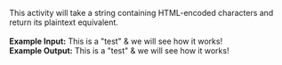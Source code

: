 This activity will take a string containing HTML-encoded characters and return its plaintext equivalent.
<br><br>
<b>Example Input:</b> This is a &quot;test&quot; &amp; we will see how it works!
<br>
<b>Example Output:</b> This is a "test" & we will see how it works!
